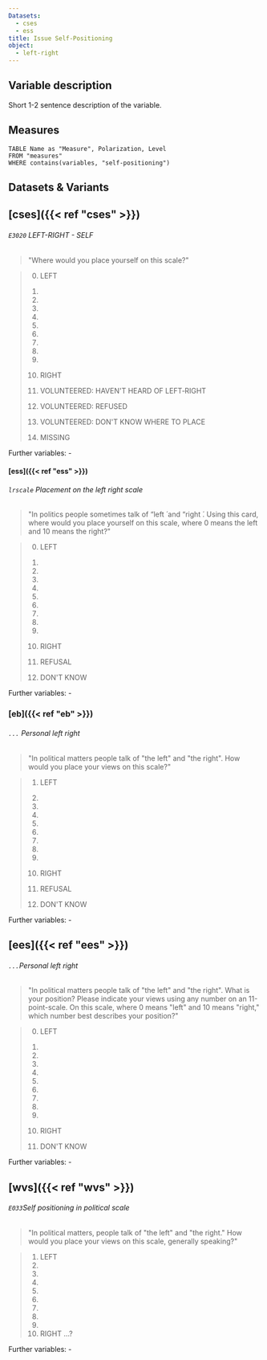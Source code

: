 ```yaml
---
Datasets:
  - cses
  - ess
title: Issue Self-Positioning
object:
  - left-right
---
```

## Variable description

Short 1-2 sentence description of the variable.
## Measures
```dataview
TABLE Name as "Measure", Polarization, Level
FROM "measures"
WHERE contains(variables, "self-positioning")
```
## Datasets & Variants
## [cses]({{< ref "cses" >}})
###### `E3020` LEFT-RIGHT - SELF
> "Where would you place yourself on this scale?"

> 00. LEFT
> 01.
> 02.
> 03.
> 04.
> 05.
> 06.
> 07.
> 08.
> 09.
> 10. RIGHT
>
> 95. VOLUNTEERED: HAVEN'T HEARD OF LEFT‐RIGHT
> 97. VOLUNTEERED: REFUSED
> 98. VOLUNTEERED: DON'T KNOW WHERE TO PLACE
> 98. MISSING

Further variables: -
#### [ess]({{< ref "ess" >}})
###### `lrscale` Placement on the left right scale
> "In politics people sometimes talk of “left ́ and “right ́. Using this card, where would you place yourself on this scale, where 0 means the left and 10 means the right?"

> 00. LEFT
> 01.
> 02.
> 03.
> 04.
> 05.
> 06.
> 07.
> 08.
> 09.
> 10. RIGHT
>
> 77. REFUSAL
> 88. DON'T KNOW

Further variables:  -

### [eb]({{< ref "eb" >}})
###### `...` Personal left right
> "In political matters people talk of "the left" and "the right". How would you place your views on this scale?"

> 1. LEFT
> 2.
> 3.
> 4.
> 5.
> 6.
> 7.
> 8.
> 9.
> 10. RIGHT
>
> 997. REFUSAL
> 999. DON'T KNOW

Further variables: -

## [ees]({{< ref "ees" >}})
###### `...`Personal left right
> "In political matters people talk of "the left" and "the right". What is your position? Please indicate your views using any number on an 11-point-scale. On this scale, where 0 means "left" and 10 means "right," which number best describes your position?"

> 0. LEFT
> 1.
> 2.
> 3.
> 4.
> 5.
> 6.
> 7.
> 8.
> 9.
> 10. RIGHT
> 
> 98. DON'T KNOW

Further variables: -

## [wvs]({{< ref "wvs" >}})
###### `E033`Self positioning in political scale
>"In political matters, people talk of "the left" and "the right." How would you place your views on this scale, generally speaking?"

> 1. LEFT
> 2.
> 3.
> 4.
> 5.
> 6.
> 7.
> 8.
> 9.
> 10. RIGHT
> ...?

Further variables: -

